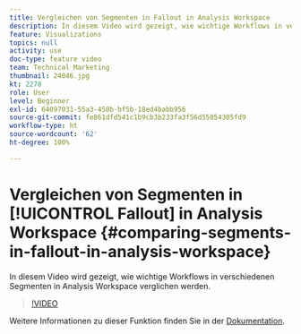 ```yaml
---
title: Vergleichen von Segmenten in Fallout in Analysis Workspace
description: In diesem Video wird gezeigt, wie wichtige Workflows in verschiedenen Segmenten in Analysis Workspace verglichen werden.
feature: Visualizations
topics: null
activity: use
doc-type: feature video
team: Technical Marketing
thumbnail: 24046.jpg
kt: 2278
role: User
level: Beginner
exl-id: 64097031-55a3-458b-bf5b-18ed4babb956
source-git-commit: fe861dfd541c1b9cb3b233fa3f56d55054305fd9
workflow-type: ht
source-wordcount: '62'
ht-degree: 100%

---
```


# Vergleichen von Segmenten in [!UICONTROL Fallout] in Analysis Workspace {#comparing-segments-in-fallout-in-analysis-workspace}

In diesem Video wird gezeigt, wie wichtige Workflows in verschiedenen Segmenten in Analysis Workspace verglichen werden.

>[!VIDEO](https://video.tv.adobe.com/v/24046/?quality=12)

Weitere Informationen zu dieser Funktion finden Sie in der [Dokumentation](https://experienceleague.adobe.com/docs/analytics/analyze/analysis-workspace/visualizations/fallout/compare-segments-fallout.html?lang=de).
